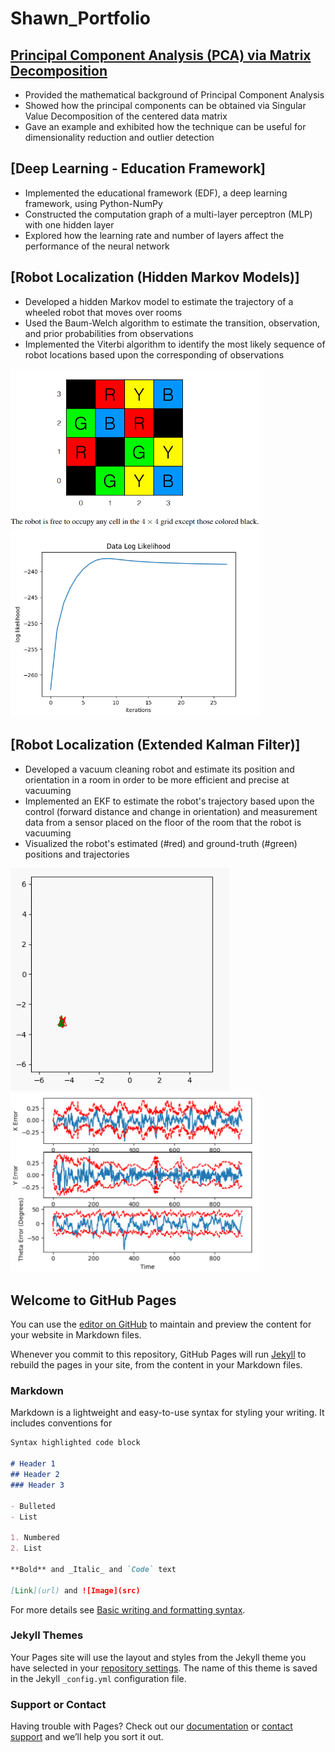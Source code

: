 # Shawn_Portfolio

## [Principal Component Analysis (PCA) via Matrix Decomposition](https://github.com/longxiangdai/Shawn-Portfolio/blob/main/PCA%20via%20Matrix%20Decomposition/Principal%20Component%20Analysis%20(PCA)%20via%20Matrix%20Decomposition.ipynb)
- Provided the mathematical background of Principal Component Analysis
- Showed how the principal components can be obtained via Singular Value Decomposition of the centered data matrix
- Gave an example and exhibited how the technique can be useful for dimensionality reduction and outlier detection

## [Deep Learning - Education Framework]
- Implemented the educational framework (EDF), a deep learning framework, using Python-NumPy
- Constructed the computation graph of a multi-layer perceptron (MLP) with one hidden layer
- Explored how the learning rate and number of layers affect the performance of the neural network

## [Robot Localization (Hidden Markov Models)]
- Developed a hidden Markov model to estimate the trajectory of a wheeled robot that moves over rooms
- Used the Baum-Welch algorithm to estimate the transition, observation, and prior probabilities from observations
- Implemented the Viterbi algorithm to identify the most likely sequence of robot locations based upon the corresponding of observations

<img src="https://github.com/longxiangdai/Shawn-Portfolio/blob/main/Images/HMM%20robot%20localization.PNG" width="400"/> <img src="https://github.com/longxiangdai/Shawn-Portfolio/blob/main/Images/HMM%20robot%20localization%20Data%20Log%20Likelihood.png" width="400"/>

## [Robot Localization (Extended Kalman Filter)]
- Developed a vacuum cleaning robot and estimate its position and orientation in a room in order to be more efficient and precise at vacuuming
- Implemented an EKF to estimate the robot's trajectory based upon the control (forward distance and change in orientation) and measurement data from a sensor placed on the floor of the room that the robot is vacuuming
- Visualized the robot's estimated (#red) and ground-truth (#green) positions and trajectories

<img src="https://github.com/longxiangdai/Shawn-Portfolio/blob/main/Images/EKF%20robot%20localization.gif" width="350"/> <img src="https://github.com/longxiangdai/Shawn-Portfolio/blob/main/Images/EKF%20robot%20localization%20error.PNG" width="400"/>

## Welcome to GitHub Pages

You can use the [editor on GitHub](https://github.com/longxiangdai/Shawn-Portfolio/edit/gh-pages/index.md) to maintain and preview the content for your website in Markdown files.

Whenever you commit to this repository, GitHub Pages will run [Jekyll](https://jekyllrb.com/) to rebuild the pages in your site, from the content in your Markdown files.

### Markdown

Markdown is a lightweight and easy-to-use syntax for styling your writing. It includes conventions for

```markdown
Syntax highlighted code block

# Header 1
## Header 2
### Header 3

- Bulleted
- List

1. Numbered
2. List

**Bold** and _Italic_ and `Code` text

[Link](url) and ![Image](src)
```

For more details see [Basic writing and formatting syntax](https://docs.github.com/en/github/writing-on-github/getting-started-with-writing-and-formatting-on-github/basic-writing-and-formatting-syntax).

### Jekyll Themes

Your Pages site will use the layout and styles from the Jekyll theme you have selected in your [repository settings](https://github.com/longxiangdai/Shawn-Portfolio/settings/pages). The name of this theme is saved in the Jekyll `_config.yml` configuration file.

### Support or Contact

Having trouble with Pages? Check out our [documentation](https://docs.github.com/categories/github-pages-basics/) or [contact support](https://support.github.com/contact) and we’ll help you sort it out.
